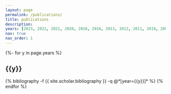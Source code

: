 ```yaml
---
layout: page
permalink: /publications/
title: publications
description: 
years: [2023, 2022, 2021, 2020, 2018, 2016, 2013, 2012, 2011, 2010, 2009]
nav: true
nav_order: 1
---
```

<!-- _pages/publications.md -->
<div class="publications">

{%- for y in page.years %}
  <h2 class="year">{{y}}</h2>
  {% bibliography -f {{ site.scholar.bibliography }} -q @*[year={{y}}]* %}
{% endfor %}

</div>
